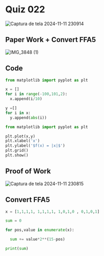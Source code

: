 # Quiz 022

![Captura de tela 2024-11-11 230914](https://github.com/user-attachments/assets/c3d90071-d378-4b01-999e-598f084b1e0b)

## Paper Work + Convert FFA5

![IMG_3848 (1)](https://github.com/user-attachments/assets/c292dbc1-2cf5-4588-b023-8beed0ab1906)

## Code

```py
from matplotlib import pyplot as plt

x = []
for i in range(-100,101,2):
  x.append(i/10)

y =[]
for i in x:
  y.append(abs(i))

from matplotlib import pyplot as plt

plt.plot(x,y)
plt.xlabel('x') 
plt.ylabel('$f(x) = |x|$')
plt.grid() 
plt.show()

```

## Proof of Work

![Captura de tela 2024-11-11 230815](https://github.com/user-attachments/assets/e8dd1ce5-9abc-4117-ba3d-d2ea9463dc9d)


## Convert FFA5

```py
x = [1,1,1,1, 1,1,1,1, 1,0,1,0 , 0,1,0,1]

sum = 0

for pos,value in enumerate(x):

  sum += value*2**(15-pos)

print(sum)
```
